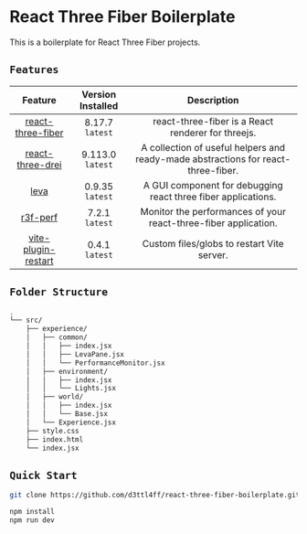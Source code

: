 # React Three Fiber Boilerplate

This is a boilerplate for React Three Fiber projects.

## `Features`

|                                 Feature                                  | Version Installed |                                    Description                                    |
| :----------------------------------------------------------------------: | :---------------: | :-------------------------------------------------------------------------------: |
|     [react-three-fiber](https://github.com/pmndrs/react-three-fiber)     |  8.17.7 `latest`  |                react-three-fiber is a React renderer for threejs.                 |
|            [react-three-drei](https://github.com/pmndrs/drei)            | 9.113.0 `latest`  | A collection of useful helpers and ready-made abstractions for react-three-fiber. |
|                  [leva](https://github.com/pmndrs/leva)                  |  0.9.35 `latest`  |           A GUI component for debugging react three fiber applications.           |
|             [r3f-perf](https://github.com/utsuboco/r3f-perf)             |  7.2.1 `latest`   |          Monitor the performances of your react-three-fiber application.          |
| [vite-plugin-restart](https://www.npmjs.com/package/vite-plugin-restart) |  0.4.1 `latest`   |                    Custom files/globs to restart Vite server.                     |

## `Folder Structure`

```bash
.
└── src/
    ├── experience/
    │   ├── common/
    │   │   ├── index.jsx
    │   │   ├── LevaPane.jsx
    │   │   └── PerformanceMonitor.jsx
    │   ├── environment/
    │   │   ├── index.jsx
    │   │   └── Lights.jsx
    │   ├── world/
    │   │   ├── index.jsx
    │   │   └── Base.jsx
    │   └── Experience.jsx
    ├── style.css
    ├── index.html
    └── index.jsx
```

## `Quick Start`

```bash
git clone https://github.com/d3ttl4ff/react-three-fiber-boilerplate.git
```

```bash
npm install
npm run dev
```

